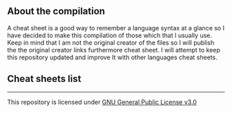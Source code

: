 ## About the compilation

A cheat sheet is a good way to remember a language syntax at a glance so I have decided to make this compilation of those which that I usually use. Keep in mind that I am not the original creator of the files so I will publish the the original creator links furthermore cheat sheet. I will attempt to keep this repository updated and improve It with other languages ​​cheat sheets.

## Cheat sheets list



---
This repository is licensed under [GNU General Public License v3.0](https://github.com/luisdavidfer/useful-cheatsheets/blob/master/LICENSE)

